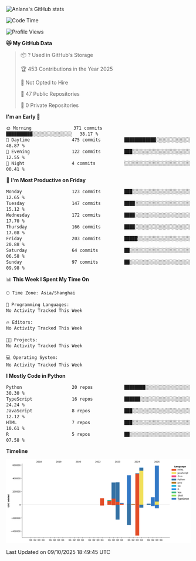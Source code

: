 <!-- ![Anlans's GitHub stats](https://github-readme-stats.vercel.app/api?username=Anlans) -->
![Anlans's GitHub stats](https://github-readme-stats.vercel.app/api?username=Anlans&rank_icon=github)

<!--START_SECTION:waka-->
![Code Time](http://img.shields.io/badge/Code%20Time-0%20secs-blue)

![Profile Views](http://img.shields.io/badge/Profile%20Views-5-blue)

**🐱 My GitHub Data** 

> 📦 ? Used in GitHub's Storage 
 > 
> 🏆 453 Contributions in the Year 2025
 > 
> 🚫 Not Opted to Hire
 > 
> 📜 47 Public Repositories 
 > 
> 🔑 0 Private Repositories 
 > 
**I'm an Early 🐤** 

```text
🌞 Morning                371 commits         ██████████░░░░░░░░░░░░░░░   38.17 % 
🌆 Daytime                475 commits         ████████████░░░░░░░░░░░░░   48.87 % 
🌃 Evening                122 commits         ███░░░░░░░░░░░░░░░░░░░░░░   12.55 % 
🌙 Night                  4 commits           ░░░░░░░░░░░░░░░░░░░░░░░░░   00.41 % 
```
📅 **I'm Most Productive on Friday** 

```text
Monday                   123 commits         ███░░░░░░░░░░░░░░░░░░░░░░   12.65 % 
Tuesday                  147 commits         ████░░░░░░░░░░░░░░░░░░░░░   15.12 % 
Wednesday                172 commits         ████░░░░░░░░░░░░░░░░░░░░░   17.70 % 
Thursday                 166 commits         ████░░░░░░░░░░░░░░░░░░░░░   17.08 % 
Friday                   203 commits         █████░░░░░░░░░░░░░░░░░░░░   20.88 % 
Saturday                 64 commits          ██░░░░░░░░░░░░░░░░░░░░░░░   06.58 % 
Sunday                   97 commits          ██░░░░░░░░░░░░░░░░░░░░░░░   09.98 % 
```


📊 **This Week I Spent My Time On** 

```text
🕑︎ Time Zone: Asia/Shanghai

💬 Programming Languages: 
No Activity Tracked This Week

🔥 Editors: 
No Activity Tracked This Week

🐱‍💻 Projects: 
No Activity Tracked This Week

💻 Operating System: 
No Activity Tracked This Week
```

**I Mostly Code in Python** 

```text
Python                   20 repos            ████████░░░░░░░░░░░░░░░░░   30.30 % 
TypeScript               16 repos            ██████░░░░░░░░░░░░░░░░░░░   24.24 % 
JavaScript               8 repos             ███░░░░░░░░░░░░░░░░░░░░░░   12.12 % 
HTML                     7 repos             ███░░░░░░░░░░░░░░░░░░░░░░   10.61 % 
R                        5 repos             ██░░░░░░░░░░░░░░░░░░░░░░░   07.58 % 
```



**Timeline**

![Lines of Code chart](https://raw.githubusercontent.com/Anlans/Anlans/main/assets/bar_graph.png)


 Last Updated on 09/10/2025 18:49:45 UTC
<!--END_SECTION:waka-->
